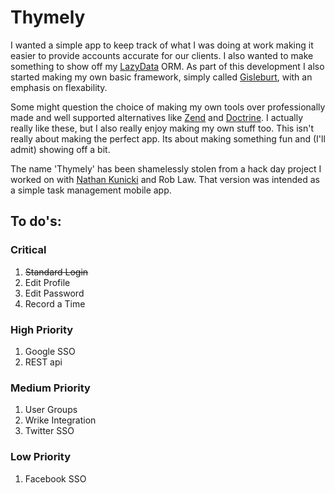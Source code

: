 Thymely
=======

I wanted a simple app to keep track of what I was doing at work making it easier to provide accounts accurate for our clients. I also wanted to make something to show off my [LazyData][] ORM. As part of this development I also started making my own basic framework, simply called [Gisleburt][], with an emphasis on flexability.

Some might question the choice of making my own tools over professionally made and well supported alternatives like [Zend][] and [Doctrine][]. I actually really like these, but I also really enjoy making my own stuff too. This isn't really about making the perfect app. Its about making something fun and (I'll admit) showing off a bit.

The name 'Thymely' has been shamelessly stolen from a hack day project I worked on with [Nathan Kunicki][] and Rob Law. That version was intended as a simple task management mobile app.

To do's:
--------

### Critical

1. ~~Standard Login~~
2. Edit Profile
3. Edit Password
4. Record a Time

### High Priority

1. Google SSO
2. REST api

### Medium Priority

1. User Groups
2. Wrike Integration
3. Twitter SSO

### Low Priority

1. Facebook SSO

[LazyData]:       https://github.com/Gisleburt/LazyData
[Gisleburt]:      https://github.com/Gisleburt/Gisleburt
[Zend]:           https://github.com/zendframework
[Doctrine]:       https://github.com/doctrine
[Nathan Kunicki]: https://github.com/literalstudios
